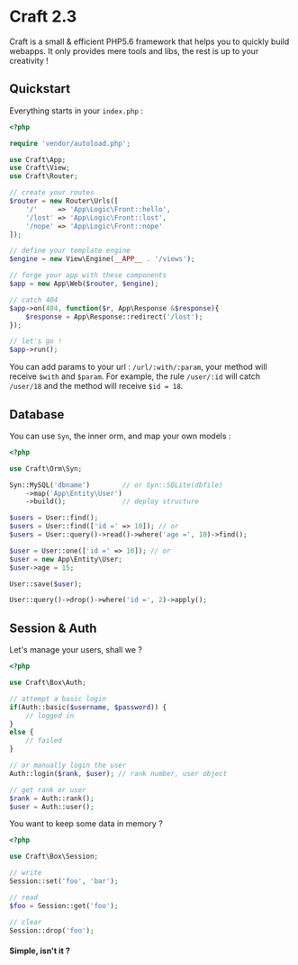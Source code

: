 # Craft 2.3

Craft is a small & efficient PHP5.6 framework that helps you to quickly build webapps.
It only provides mere tools and libs, the rest is up to your creativity !


## Quickstart

Everything starts in your `index.php` :

```php
<?php

require 'vendor/autoload.php';

use Craft\App;
use Craft\View;
use Craft\Router;

// create your routes
$router = new Router\Urls([
    '/'     => 'App\Logic\Front::hello',
    '/lost' => 'App\Logic\Front::lost',
    '/nope' => 'App\Logic\Front::nope'
]);

// define your template engine
$engine = new View\Engine(__APP__ . '/views');

// forge your app with these components
$app = new App\Web($router, $engine);

// catch 404
$app->on(404, function($r, App\Response &$response){
    $response = App\Response::redirect('/lost');
});

// let's go !
$app->run();
```

You can add params to your url : `/url/:with/:param`, your method will receive `$with` and `$param`.
For example, the rule `/user/:id` will catch `/user/18` and the method will receive `$id = 18`.


## Database

You can use `Syn`, the inner orm, and map your own models :

```php
<?php

use Craft\Orm\Syn;

Syn::MySQL('dbname')        // or Syn::SQLite(dbfile)
    ->map('App\Entity\User')
    ->build();              // deploy structure

$users = User::find();
$users = User::find(['id =' => 10]); // or
$users = User::query()->read()->where('age =', 10)->find();

$user = User::one(['id =' => 10]); // or
$user = new App\Entity\User;
$user->age = 15;

User::save($user);

User::query()->drop()->where('id =', 2)->apply();
```

## Session & Auth

Let's manage your users, shall we ?

```php
<?php

use Craft\Box\Auth;

// attempt a basic login
if(Auth::basic($username, $password)) {
    // logged in
}
else {
    // failed
}

// or manually login the user
Auth::login($rank, $user); // rank number, user object

// get rank or user
$rank = Auth::rank();
$user = Auth::user();

```

You want to keep some data in memory ?

```php
<?php

use Craft\Box\Session;

// write
Session::set('foo', 'bar');

// read
$foo = Session::get('foo');

// clear
Session::drop('foo');
```

#### Simple, isn't it ?